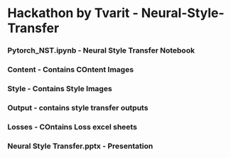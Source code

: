 # Hackathon by Tvarit - Neural-Style-Transfer

### Pytorch_NST.ipynb - Neural Style Transfer Notebook
### Content - Contains COntent Images
### Style - Contains Style Images
### Output - contains style transfer outputs
### Losses - COntains Loss excel sheets
### Neural Style Transfer.pptx - Presentation

